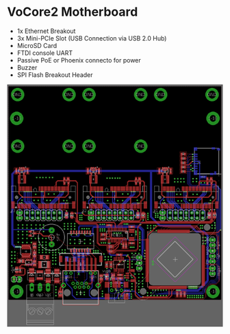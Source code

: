 # VoCore2 Motherboard

* 1x Ethernet Breakout
* 3x Mini-PCIe Slot (USB Connection via USB 2.0 Hub)
* MicroSD Card
* FTDI console UART
* Passive PoE or Phoenix connecto for power
* Buzzer
* SPI Flash Breakout Header

![Screenshot PCB](/pcb-screenshot.PNG?raw=true)

